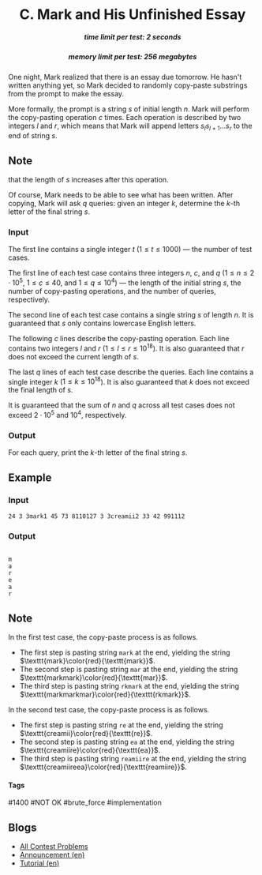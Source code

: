 <h1 style='text-align: center;'> C. Mark and His Unfinished Essay</h1>

<h5 style='text-align: center;'>time limit per test: 2 seconds</h5>
<h5 style='text-align: center;'>memory limit per test: 256 megabytes</h5>

One night, Mark realized that there is an essay due tomorrow. He hasn't written anything yet, so Mark decided to randomly copy-paste substrings from the prompt to make the essay.

More formally, the prompt is a string $s$ of initial length $n$. Mark will perform the copy-pasting operation $c$ times. Each operation is described by two integers $l$ and $r$, which means that Mark will append letters $s_l s_{l+1} \ldots s_r$ to the end of string $s$. 
## Note

 that the length of $s$ increases after this operation.

Of course, Mark needs to be able to see what has been written. After copying, Mark will ask $q$ queries: given an integer $k$, determine the $k$-th letter of the final string $s$.

### Input

The first line contains a single integer $t$ ($1\leq t\leq 1000$) — the number of test cases.

The first line of each test case contains three integers $n$, $c$, and $q$ ($1\leq n\leq 2\cdot 10^5$, $1\leq c\leq 40$, and $1\leq q\leq 10^4$) — the length of the initial string $s$, the number of copy-pasting operations, and the number of queries, respectively.

The second line of each test case contains a single string $s$ of length $n$. It is guaranteed that $s$ only contains lowercase English letters.

The following $c$ lines describe the copy-pasting operation. Each line contains two integers $l$ and $r$ ($1\leq l\leq r\leq 10^{18}$). It is also guaranteed that $r$ does not exceed the current length of $s$.

The last $q$ lines of each test case describe the queries. Each line contains a single integer $k$ ($1\leq k\leq 10^{18}$). It is also guaranteed that $k$ does not exceed the final length of $s$.

It is guaranteed that the sum of $n$ and $q$ across all test cases does not exceed $2\cdot 10^5$ and $10^4$, respectively.

### Output

For each query, print the $k$-th letter of the final string $s$.

## Example

### Input


```text
24 3 3mark1 45 73 8110127 3 3creamii2 33 42 991112
```
### Output

```text

m
a
r
e
a
r

```
## Note

In the first test case, the copy-paste process is as follows. 

* The first step is pasting string $\texttt{mark}$ at the end, yielding the string $\texttt{mark}\color{red}{\texttt{mark}}$.
* The second step is pasting string $\texttt{mar}$ at the end, yielding the string $\texttt{markmark}\color{red}{\texttt{mar}}$.
* The third step is pasting string $\texttt{rkmark}$ at the end, yielding the string $\texttt{markmarkmar}\color{red}{\texttt{rkmark}}$.

In the second test case, the copy-paste process is as follows. 

* The first step is pasting string $\texttt{re}$ at the end, yielding the string $\texttt{creamii}\color{red}{\texttt{re}}$.
* The second step is pasting string $\texttt{ea}$ at the end, yielding the string $\texttt{creamiire}\color{red}{\texttt{ea}}$.
* The third step is pasting string $\texttt{reamiire}$ at the end, yielding the string $\texttt{creamiireea}\color{red}{\texttt{reamiire}}$.


#### Tags 

#1400 #NOT OK #brute_force #implementation 

## Blogs
- [All Contest Problems](../Codeforces_Round_807_(Div._2).md)
- [Announcement (en)](../blogs/Announcement_(en).md)
- [Tutorial (en)](../blogs/Tutorial_(en).md)
